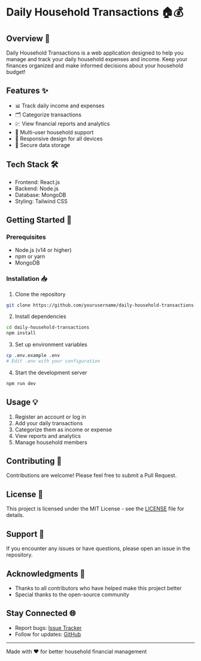 # Daily Household Transactions 🏠💰

## Overview 📝
Daily Household Transactions is a web application designed to help you manage and track your daily household expenses and income. Keep your finances organized and make informed decisions about your household budget!

## Features ✨
- 📊 Track daily income and expenses
- 🗂️ Categorize transactions
- 💹 View financial reports and analytics
- 👥 Multi-user household support
- 📱 Responsive design for all devices
- 🔐 Secure data storage

## Tech Stack 🛠️
- Frontend: React.js
- Backend: Node.js
- Database: MongoDB
- Styling: Tailwind CSS

## Getting Started 🚀

### Prerequisites
- Node.js (v14 or higher)
- npm or yarn
- MongoDB

### Installation 📥
1. Clone the repository
```bash
git clone https://github.com/yourusername/daily-household-transactions.git
```

2. Install dependencies
```bash
cd daily-household-transactions
npm install
```

3. Set up environment variables
```bash
cp .env.example .env
# Edit .env with your configuration
```

4. Start the development server
```bash
npm run dev
```

## Usage 💡
1. Register an account or log in
2. Add your daily transactions
3. Categorize them as income or expense
4. View reports and analytics
5. Manage household members

## Contributing 🤝
Contributions are welcome! Please feel free to submit a Pull Request.

## License 📄
This project is licensed under the MIT License - see the [LICENSE](LICENSE) file for details.

## Support 💪
If you encounter any issues or have questions, please open an issue in the repository.

## Acknowledgments 🙏
- Thanks to all contributors who have helped make this project better
- Special thanks to the open-source community

## Stay Connected 🌐
- Report bugs: [Issue Tracker](https://github.com/yourusername/daily-household-transactions/issues)
- Follow for updates: [GitHub](https://github.com/yourusername)

---
Made with ❤️ for better household financial management